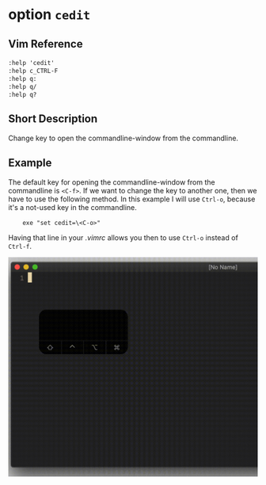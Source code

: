 # option `cedit`

## Vim Reference

    :help 'cedit'
    :help c_CTRL-F
    :help q:
    :help q/
    :help q?

## Short Description
Change key to open the commandline-window from the commandline.

## Example
The default key for opening the commandline-window from the commandline is `<C-f>`.
If we want to change the key to another one, then we have to use the following method.
In this example I will use `Ctrl-o`, because it's a not-used key in the commandline.

		exe "set cedit=\<C-o>"

Having that line in your *.vimrc* allows you then to use `Ctrl-o` instead of `Ctrl-f`.

![cedit](img/cedit.gif)

